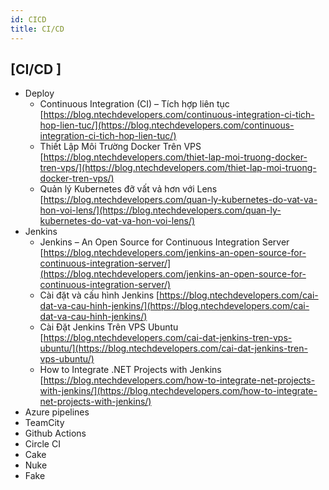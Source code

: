 ```yaml
---
id: CICD 
title: CI/CD 
---
```


## [CI/CD ]

- Deploy
    + Continuous Integration (CI) – Tích hợp liên tục [https://blog.ntechdevelopers.com/continuous-integration-ci-tich-hop-lien-tuc/](https://blog.ntechdevelopers.com/continuous-integration-ci-tich-hop-lien-tuc/)
    + Thiết Lập Môi Trường Docker Trên VPS [https://blog.ntechdevelopers.com/thiet-lap-moi-truong-docker-tren-vps/](https://blog.ntechdevelopers.com/thiet-lap-moi-truong-docker-tren-vps/)
    + Quản lý Kubernetes đỡ vất vả hơn với Lens [https://blog.ntechdevelopers.com/quan-ly-kubernetes-do-vat-va-hon-voi-lens/](https://blog.ntechdevelopers.com/quan-ly-kubernetes-do-vat-va-hon-voi-lens/)
- Jenkins
    + Jenkins – An Open Source for Continuous Integration Server [https://blog.ntechdevelopers.com/jenkins-an-open-source-for-continuous-integration-server/](https://blog.ntechdevelopers.com/jenkins-an-open-source-for-continuous-integration-server/)
    + Cài đặt và cấu hình Jenkins [https://blog.ntechdevelopers.com/cai-dat-va-cau-hinh-jenkins/](https://blog.ntechdevelopers.com/cai-dat-va-cau-hinh-jenkins/)
    + Cài Đặt Jenkins Trên VPS Ubuntu [https://blog.ntechdevelopers.com/cai-dat-jenkins-tren-vps-ubuntu/](https://blog.ntechdevelopers.com/cai-dat-jenkins-tren-vps-ubuntu/)
    + How to Integrate .NET Projects with Jenkins [https://blog.ntechdevelopers.com/how-to-integrate-net-projects-with-jenkins/](https://blog.ntechdevelopers.com/how-to-integrate-net-projects-with-jenkins/)
- Azure pipelines
- TeamCity
- Github Actions
- Circle CI
- Cake
- Nuke
- Fake